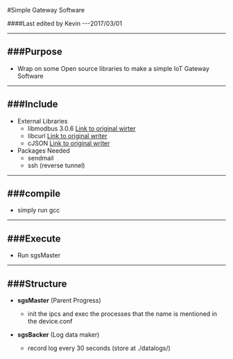 #Simple Gateway Software

####Last edited by Kevin ---2017/03/01

-------------------------
###Purpose
-------------------------
* Wrap on some Open source libraries to make a simple IoT Gateway Software
			
-------------------------
###Include
-------------------------
* External Libraries
  * libmodbus 3.0.6 [Link to original wirter](https://github.com/stephane/libmodbus)
  * libcurl [Link to original writer](https://curl.haxx.se/)
  * cJSON [Link to original writer](https://github.com/DaveGamble/cJSON)
* Packages Needed
  * sendmail 
  * ssh (reverse tunnel)

	
-------------------------
###compile
-------------------------
* simply run gcc
	

------------------------------ 
###Execute
------------------------------
* Run sgsMaster 
	


------------------------------ 
###Structure
------------------------------
* __sgsMaster__ (Parent Progress)
  * init the ipcs and exec the processes that the name is mentioned in the device.conf

* __sgsBacker__ (Log data maker)
  * record log every 30 seconds (store at ./datalogs/)
	
